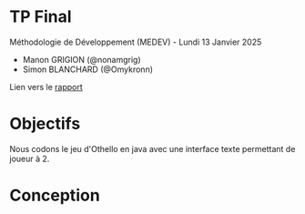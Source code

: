 # TP Final

Méthodologie de Développement (MEDEV) - Lundi 13 Janvier 2025

- Manon GRIGION (@nonamgrig)
- Simon BLANCHARD (@Omykronn)

Lien vers le [rapport](https://docs.google.com/document/d/1WXljlqr3KDEFyG_ywuad6054TQoekp-l9pkMp29w4CQ/edit?usp=sharing)

# Objectifs
Nous codons le jeu d'Othello en java avec une interface texte permettant de joueur à 2. 

# Conception
